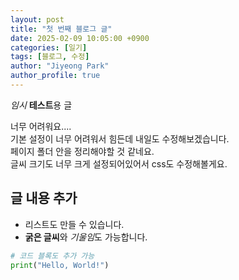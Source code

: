```yaml
---
layout: post
title: "첫 번째 블로그 글"
date: 2025-02-09 10:05:00 +0900
categories: [일기]
tags: [블로그, 수정]
author: "Jiyeong Park"
author_profile: true
---
```


_임시_ **테스트**용 글

너무 어려워요....  
기본 설정이 너무 어려워서 힘든데 내일도 수정해보겠습니다.  
페이지 폴더 안을 정리해야할 것 같네요.  
글씨 크기도 너무 크게 설정되어있어서 css도 수정해볼게요.

## 글 내용 추가

- 리스트도 만들 수 있습니다.
- **굵은 글씨**와 *기울임*도 가능합니다.

```python
# 코드 블록도 추가 가능
print("Hello, World!")
```
